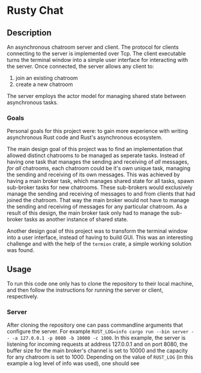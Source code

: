 # Rusty Chat
## Description
An asynchronous chatroom server and client. The protocol for clients connecting to the server is implemented over Tcp. 
The client executable turns the terminal window into a simple user interface for interacting with the server. Once connected,
the server allows any client to:
1. join an existing chatroom
2. create a new chatroom

The server employs the actor model for managing shared state between asynchronous tasks. 

### Goals
Personal goals for this project were: to gain more experience with writing asynchronous Rust code and Rust's asynchronous ecosystem.

The main design goal of this project was to find an implementation that allowed distinct chatrooms to be managed as seperate tasks.
Instead of having one task that manages the sending and receiving of _all_ messages, _for all_ chatrooms, each chatroom could be it's own unique task, managing the sending and receiving of its own messages. This was achieved by having a main broker task, which manages shared state for all tasks, spawn sub-broker tasks for new chatrooms. These sub-brokers would exclusively manage the sending and receiving of messages to and from clients that had joined the chatroom. That way the main broker would not have to manage the sending and receiving of messages for any particular chatroom. As a result of this design, the main broker task only had to manage the sub-broker tasks as another instance of shared state.

Another design goal of this project was to transform the terminal window into a user interface, instead of having to build GUI. This was an interesting challenge and with the help of the `termion` crate, a simple working solution was found.

## Usage
To run this code one only has to clone the repository to their local machine, and then follow the instructions for running the server or client, respectively.

### Server
After cloning the repository one can pass commandline arguments that configure the server. For example `RUST_LOG=info cargo run --bin server -- -a 127.0.0.1 -p 8080 -b 10000 -c 1000`.
In this example, the server is listening for incoming requests at address 127.0.0.1 and on port 8080, the buffer size for the main broker's channel is set to 10000 and the capacity for
any chatroom is set to 1000. Depending on the value of `RUST_LOG` (in this example a log level of info was used), one should see 


